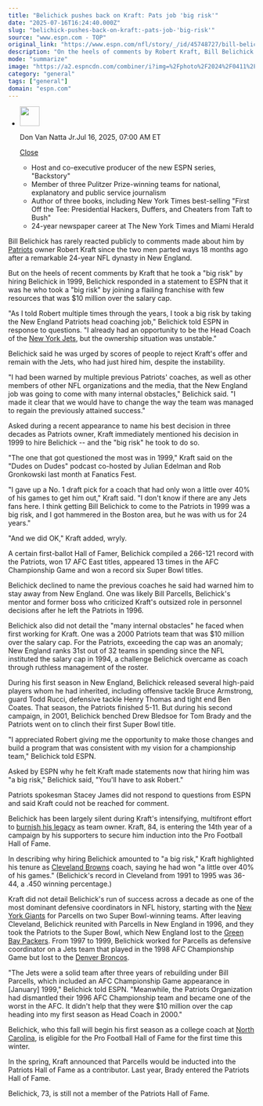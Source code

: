 ```yaml
---
title: "Belichick pushes back on Kraft: Pats job 'big risk'"
date: "2025-07-16T16:24:40.000Z"
slug: "belichick-pushes-back-on-kraft:-pats-job-'big-risk'"
source: "www.espn.com - TOP"
original_link: "https://www.espn.com/nfl/story/_/id/45748727/bill-belichick-says-took-big-risk-taking-patriots-job"
description: "On the heels of comments by Robert Kraft, Bill Belichick said he was the one who took the risk to join the Patriots in 1999."
mode: "summarize"
image: "https://a2.espncdn.com/combiner/i?img=%2Fphoto%2F2024%2F0411%2Fr1317317_1296x729_16%2D9.jpg"
category: "general"
tags: ["general"]
domain: "espn.com"
---
```

<div id="readability-page-1" class="page"><div><div><ul><li><p><img src="https://a.espncdn.com/combiner/i?img=/i/columnists/full/van-natta_don.png&amp;h=80&amp;w=80&amp;scale=crop" alt="" width="40" height="40"></p><p>Don Van Natta Jr.<span>Jul 16, 2025, 07:00 AM ET</span></p><div><p><a href="#">Close</a></p><ul><li>Host and co-executive producer of the new ESPN series, "Backstory"</li>
<li>Member of three Pulitzer Prize-winning teams for national, explanatory and public service journalism</li>
<li>Author of three books, including New York Times best-selling "First Off the Tee:  Presidential Hackers, Duffers, and Cheaters from Taft to Bush"</li>
<li>24-year newspaper career at The New York Times and Miami Herald </li></ul></div></li></ul></div><p>Bill Belichick has rarely reacted publicly to comments made about him by <a data-clubhouse-guid="0078f353-fe3e-67ed-a42c-43cca0568e21" href="https://www.espn.com/nfl/team/_/name/ne/new-england-patriots">Patriots</a> owner Robert Kraft since the two men parted ways 18 months ago after a remarkable 24-year NFL dynasty in New England.</p><p>But on the heels of recent comments by Kraft that he took a "big risk" by hiring Belichick in 1999, Belichick responded in a statement to ESPN that it was he who took a "big risk" by joining a flailing franchise with few resources that was $10 million over the salary cap.</p><p>"As I told Robert multiple times through the years, I took a big risk by taking the New England Patriots head coaching job," Belichick told ESPN in response to questions. "I already had an opportunity to be the Head Coach of the <a data-clubhouse-guid="732d3caf-b350-1e34-48c6-b7cebb4a0d88" href="https://www.espn.com/nfl/team/_/name/nyj/new-york-jets">New York Jets</a>, but the ownership situation was unstable."</p><p>Belichick said he was urged by scores of people to reject Kraft's offer and remain with the Jets, who had just hired him, despite the instability.</p><p>"I had been warned by multiple previous Patriots' coaches, as well as other members of other NFL organizations and the media, that the New England job was going to come with many internal obstacles," Belichick said. "I made it clear that we would have to change the way the team was managed to regain the previously attained success."</p><p>Asked during a recent appearance to name his best decision in three decades as Patriots owner, Kraft immediately mentioned his decision in 1999 to hire Belichick -- and the "big risk" he took to do so.</p><p>"The one that got questioned the most was in 1999," Kraft said on the "Dudes on Dudes" podcast co-hosted by Julian Edelman and Rob Gronkowski last month at Fanatics Fest.</p><p>"I gave up a No. 1 draft pick for a coach that had only won a little over 40% of his games to get him out," Kraft said. "I don't know if there are any Jets fans here. I think getting Bill Belichick to come to the Patriots in 1999 was a big risk, and I got hammered in the Boston area, but he was with us for 24 years."</p><p>"And we did OK," Kraft added, wryly.</p><p>A certain first-ballot Hall of Famer, Belichick compiled a 266-121 record with the Patriots, won 17 AFC East titles, appeared 13 times in the AFC Championship Game and won a record six Super Bowl titles.</p><p>Belichick declined to name the previous coaches he said had warned him to stay away from New England. One was likely Bill Parcells, Belichick's mentor and former boss who criticized Kraft's outsized role in personnel decisions after he left the Patriots in 1996.</p><p>Belichick also did not detail the "many internal obstacles" he faced when first working for Kraft. One was a 2000 Patriots team that was $10 million over the salary cap. For the Patriots, exceeding the cap was an anomaly; New England ranks 31st out of 32 teams in spending since the NFL instituted the salary cap in 1994, a challenge Belichick overcame as coach through ruthless management of the roster.</p><p>During his first season in New England, Belichick released several high-paid players whom he had inherited, including offensive tackle Bruce Armstrong, guard Todd Rucci, defensive tackle Henry Thomas and tight end Ben Coates. That season, the Patriots finished 5-11. But during his second campaign, in 2001, Belichick benched Drew Bledsoe for Tom Brady and the Patriots went on to clinch their first Super Bowl title.</p><p>"I appreciated Robert giving me the opportunity to make those changes and build a program that was consistent with my vision for a championship team," Belichick told ESPN.</p><p>Asked by ESPN why he felt Kraft made statements now that hiring him was "a big risk," Belichick said, "You'll have to ask Robert."</p><p>Patriots spokesman Stacey James did not respond to questions from ESPN and said Kraft could not be reached for comment.</p><p>Belichick has been largely silent during Kraft's intensifying, multifront effort to <a href="https://www.espn.com/nfl/story/_/id/41073940/the-secret-history-robert-kraft-hall-fame-quest">burnish his legacy</a> as team owner. Kraft, 84, is entering the 14th year of a campaign by his supporters to secure him induction into the Pro Football Hall of Fame.</p><p>In describing why hiring Belichick amounted to "a big risk," Kraft highlighted his tenure as <a data-clubhouse-guid="539babc5-e5fb-753b-8ae1-c15032a91ef4" href="https://www.espn.com/nfl/team/_/name/cle/cleveland-browns">Cleveland Browns</a> coach, saying he had won "a little over 40% of his games." (Belichick's record in Cleveland from 1991 to 1995 was 36-44, a .450 winning percentage.)</p><p>Kraft did not detail Belichick's run of success across a decade as one of the most dominant defensive coordinators in NFL history, starting with the <a data-clubhouse-guid="378600ea-2397-8364-8399-b7c1606a49a7" href="https://www.espn.com/nfl/team/_/name/nyg/new-york-giants">New York Giants</a> for Parcells on two Super Bowl-winning teams. After leaving Cleveland, Belichick reunited with Parcells in New England in 1996, and they took the Patriots to the Super Bowl, which New England lost to the <a data-clubhouse-guid="06cd3bcf-7a86-53d4-28e7-aa049dd36261" href="https://www.espn.com/nfl/team/_/name/gb/green-bay-packers">Green Bay Packers</a>. From 1997 to 1999, Belichick worked for Parcells as defensive coordinator on a Jets team that played in the 1998 AFC Championship Game but lost to the <a data-clubhouse-guid="51042145-e3c1-0694-ae0d-f720342ff8fc" href="https://www.espn.com/nfl/team/_/name/den/denver-broncos">Denver Broncos</a>.</p><p>"The Jets were a solid team after three years of rebuilding under Bill Parcells, which included an AFC Championship Game appearance in [January] 1999," Belichick told ESPN. "Meanwhile, the Patriots Organization had dismantled their 1996 AFC Championship team and became one of the worst in the AFC. It didn't help that they were $10 million over the cap heading into my first season as Head Coach in 2000."</p><p>Belichick, who this fall will begin his first season as a college coach at <a data-clubhouse-guid="30776972-a2c7-1cf2-4530-1c3820f5a4ea" href="https://www.espn.com/college-football/team/_/id/153/north-carolina-tar-heels">North Carolina</a>, is eligible for the Pro Football Hall of Fame for the first time this winter.</p><p>In the spring, Kraft announced that Parcells would be inducted into the Patriots Hall of Fame as a contributor. Last year, Brady entered the Patriots Hall of Fame.</p><p>Belichick, 73, is still not a member of the Patriots Hall of Fame.</p>
</div></div>